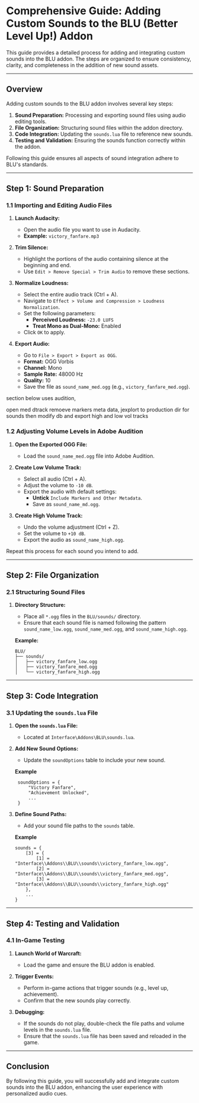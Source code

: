 # Comprehensive Guide: Adding Custom Sounds to the BLU (Better Level Up!) Addon

This guide provides a detailed process for adding and integrating custom sounds into the BLU addon. The steps are organized to ensure consistency, clarity, and completeness in the addition of new sound assets.

---

## Overview

Adding custom sounds to the BLU addon involves several key steps:
1. **Sound Preparation:** Processing and exporting sound files using audio editing tools.
2. **File Organization:** Structuring sound files within the addon directory.
3. **Code Integration:** Updating the `sounds.lua` file to reference new sounds.
4. **Testing and Validation:** Ensuring the sounds function correctly within the addon.

Following this guide ensures all aspects of sound integration adhere to BLU's standards.

---

## Step 1: Sound Preparation

### 1.1 Importing and Editing Audio Files

1. **Launch Audacity:**
   - Open the audio file you want to use in Audacity.
   - **Example:** `victory_fanfare.mp3`

2. **Trim Silence:**
   - Highlight the portions of the audio containing silence at the beginning and end.
   - Use `Edit > Remove Special > Trim Audio` to remove these sections.

3. **Normalize Loudness:**
   - Select the entire audio track (Ctrl + A).
   - Navigate to `Effect > Volume and Compression > Loudness Normalization`.
   - Set the following parameters:
     - **Perceived Loudness:** `-23.0 LUFS`
     - **Treat Mono as Dual-Mono:** Enabled
   - Click `OK` to apply.

4. **Export Audio:**
   - Go to `File > Export > Export as OGG`.
   - **Format:** OGG Vorbis
   - **Channel:** Mono
   - **Sample Rate:** 48000 Hz
   - **Quality:** 10
   - Save the file as `sound_name_med.ogg` (e.g., `victory_fanfare_med.ogg`).



section below uses audition, 

open med dtrack remoeve markers meta data, jexplort to production dir for sounds then modify db and export high and low vol tracks

### 1.2 Adjusting Volume Levels in Adobe Audition

1. **Open the Exported OGG File:**
   - Load the `sound_name_med.ogg` file into Adobe Audition.

2. **Create Low Volume Track:**
   - Select all audio (Ctrl + A).
   - Adjust the volume to `-10 dB`.
   - Export the audio with default settings:
     - **Untick** `Include Markers and Other Metadata`.
     - Save as `sound_name_md.ogg`.

3. **Create High Volume Track:**
   - Undo the volume adjustment (Ctrl + Z).
   - Set the volume to `+10 dB`.
   - Export the audio as `sound_name_high.ogg`.

Repeat this process for each sound you intend to add.

---

## Step 2: File Organization

### 2.1 Structuring Sound Files

1. **Directory Structure:**
   - Place all `*.ogg` files in the `BLU/sounds/` directory.
   - Ensure that each sound file is named following the pattern `sound_name_low.ogg`, `sound_name_med.ogg`, and `sound_name_high.ogg`.

   **Example:**

    ```
    BLU/
    ├── sounds/
    │   ├── victory_fanfare_low.ogg
    │   ├── victory_fanfare_med.ogg
    │   └── victory_fanfare_high.ogg
---

## Step 3: Code Integration

### 3.1 Updating the `sounds.lua` File

1. **Open the `sounds.lua` File:**
   - Located at `Interface\Addons\BLU\sounds.lua`.

2. **Add New Sound Options:**
   - Update the `soundOptions` table to include your new sound.

   **Example**
   ```
    soundOptions = {
        "Victory Fanfare",
        "Achievement Unlocked",
        ...
    }
3. **Define Sound Paths:**
   - Add your sound file paths to the `sounds` table.

    **Example**
    ```
    sounds = {
        [3] = {
            [1] = "Interface\\Addons\\BLU\\sounds\\victory_fanfare_low.ogg",
            [2] = "Interface\\Addons\\BLU\\sounds\\victory_fanfare_med.ogg",
            [3] = "Interface\\Addons\\BLU\\sounds\\victory_fanfare_high.ogg"
        },
        ...
    }
---

## Step 4: Testing and Validation

### 4.1 In-Game Testing

1. **Launch World of Warcraft:**
   - Load the game and ensure the BLU addon is enabled.

2. **Trigger Events:**
   - Perform in-game actions that trigger sounds (e.g., level up, achievement).
   - Confirm that the new sounds play correctly.

3. **Debugging:**
   - If the sounds do not play, double-check the file paths and volume levels in the `sounds.lua` file.
   - Ensure that the `sounds.lua` file has been saved and reloaded in the game.

---

## Conclusion

By following this guide, you will successfully add and integrate custom sounds into the BLU addon, enhancing the user experience with personalized audio cues.
